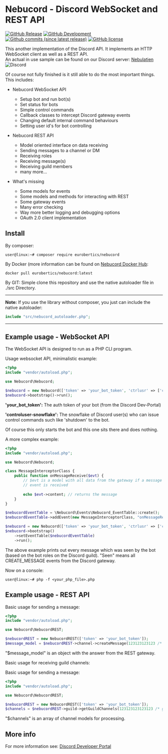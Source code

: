 Nebucord - Discord WebSocket and REST API
=========================================


[![GitHub Release](https://img.shields.io/github/release/eurobertics/nebucord.svg?colorB=brightgreen&label=latest-stable)](https://github.com/eurobertics/nebucord)
[![GitHub Development](https://img.shields.io/badge/dev--master-v0.8.3_pre-red.svg)](https://github.com/eurobertics/nebucord)
[![Github commits (since latest release)](https://img.shields.io/github/commits-since/Eurobertics/nebucord/latest.svg)](https://github.com/Eurobertics/Nebucord)
[![GitHub license](https://img.shields.io/github/license/eurobertics/nebucord.svg)](https://github.com/Eurobertics/Nebucord/blob/master/LICENSE)

This another implementation of the Discord API. It implements an HTTP WebSocket client
as well as a REST API.  
An actual in use sample can be found on our Discord server: [Nebulatien](https://discord.gg/fVHmDD3) ![Discord](https://img.shields.io/discord/429204025678757899)  

Of course not fully finished is it still able to do the most important things. This includes:

- Nebucord WebSocket API
    - Setup bot and run bot(s)
    - Set status for bots
    - Simple control commands
    - Callback classes to intercept Discord gateway events
    - Changing default internal command behaviours
    - Setting user id's for bot controlling
    
- Nebucord REST API
    - Model oriented interface on data receiving
    - Sending messages to a channel or DM
    - Receiving roles
    - Receiving message(s)
    - Receiving guild members
    - many more...

- What's missing
    - Some models for events
    - Some models and methods for interacting with REST
    - Some gateway events
    - Many error checking
    - Way more better logging and debugging options
    - OAuth 2.0 client implementation

Install
-------

By composer:
```
user@linux:~# composer require eurobertics/nebucord
```

By Docker (more information can be found on [Nebucord Docker Hub](https://hub.docker.com/repository/docker/eurobertics/nebucord):
```
docker pull eurobertics/nebucord:latest
```

By GIT:
Simple clone this repository and use the native autoloader file in ./src Directory.

---
**Note:**
If you use the library without composer, you just can include
the native autoloader:

```php
include "src/nebucord_autoloader.php";
```
---

Example usage - WebSocket API
---------------------------

The WebSocket API is designed to run as a PHP CLI program.

Usage websocket API, minimalistic example:

```php
<?php
include "vendor/autoload.php";

use Nebucord\Nebucord;

$nebucord = new Nebucord(['token' => 'your_bot_token', 'ctrlusr' => ['controluser-snowflake1', 'controluser-snowflake2']]);
$nebucord->bootstrap()->run();

```

**'your_bot_token':** The auth token of your bot (from the Discord Dev-Portal)

**'controluser-snowflake':** The snowflake of Discord user(s) who can issue control commands such like 'shutdown' to the bot.

Of course this only starts the bot and this one sits there and does nothing.

A more complex example:

```php
<?php
include "vendor/autoload.php";

use Nebucord\Nebucord;

class MessageInterceptorClass {
    public function onMessageReceive($evt) {
        // $evt is a model with all data from the gateway if a message create
        // event is received
        
        echo $evt->content; // returns the message
    }
}

$nebucordEventTable = \Nebucord\Events\Nebucord_EventTable::create();
$nebucordEventTable->addEvent(new MessageInterceptorClass, "onMessageReceive", \Nebucord\Base\Nebucord_Status::GWEVT_MESSAGE_CREATE);

$nebucord = new Nebucord(['token' => 'your_bot_token', 'ctrlusr' => ['controluser-snowflake1', 'controluser-snowflake2']]);
$nebucord->bootstrap()
    ->setEventTable($nebucordEventTable)
    ->run();
```

The above example prints out every message which was seen by the bot (based on the bot
roles on the Discord guild). "Seen" means all CREATE_MESSAGE events from the Discord
gateway.

Now on a console:

```
user@linux:~# php -f <your_php_file>.php
```

 Example usage - REST API
 ---------------------------
 
Basic usage for sending a message:
 
 ```php
<?php
include "vendor/autoload.php";

use Nebucord\NebucordREST;

$nebucordREST = new NebucordREST(['token' => 'your_bot_token']);
$message_model = $nebucordREST->channel->createMessage(123123123123 /* channel id */, "message");
```

"$message_model" is an object with the answer from the REST gateway.

Basic usage for receiving guild channels:

Basic usage for sending a message:
 
 ```php
<?php
include "vendor/autoload.php";

use Nebucord\NebucordREST;

$nebucordREST = new NebucordREST(['token' => 'your_bot_token']);
$channels = $nebucordREST->guild->getGuildChannels(123123123123123 /* guild id*/);
```

"$channels" is an array of channel models for processing.

More info
---------

For more information see: [Discord Developer Portal](https://discordapp.com/developers/docs/intro)
